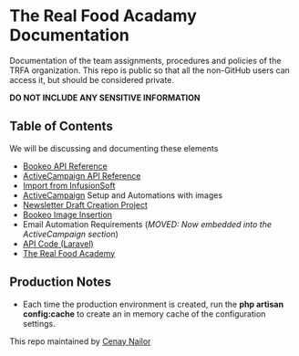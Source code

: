 # The Real Food Acadamy Documentation
Documentation of the team assignments, procedures and policies of the TRFA organization. This repo is public so that all the non-GitHub users can access it, but should be considered private. 

**DO NOT INCLUDE ANY SENSITIVE INFORMATION**

## Table of Contents
We will be discussing and documenting these elements

 * [Bookeo API Reference](https://www.bookeo.com/apiref/#!/Customers)
 * [ActiveCampaign API Reference](https://developers.activecampaign.com/reference)
 * [Import from InfusionSoft](https://github.com/Cenay/TRFA-Doco/tree/master/ActiveCampaign/import-from-infusionsoft.md)
 * [ActiveCampaign](https://github.com/Cenay/TRFA-Doco/tree/master/ActiveCampaign) Setup and Automations with images
 * [Newsletter Draft Creation Project](https://github.com/Cenay/TRFA-Doco/tree/master/newsletter-draft-creation.md)
 * [Bookeo Image Insertion](https://github.com/Cenay/TRFA-Doco/tree/master/Bookeo/bookeo-image-insertion.md)
 * Email Automation Requirements (_MOVED: Now embedded into the ActiveCampaign section_)
 * [API Code (Laravel)](https://github.com/Cenay/TRFA-Doco/tree/master/doco/API)
 * [The Real Food Academy](https://github.com/Cenay/TRFA-Doco/tree/master/TRFA)

## Production Notes
 * Each time the production environment is created, run the **php artisan config:cache** to create an in memory cache of the configuration settings. 

This repo maintained by [Cenay Nailor](https://www.cenaynailor.com/)